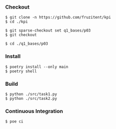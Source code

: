 ### Checkout
```shell
$ git clone -n https://github.com/fruzitent/kpi
$ cd ./kpi

$ git sparse-checkout set q1_bases/p03
$ git checkout

$ cd ./q1_bases/p03
```

### Install
```shell
$ poetry install --only main
$ poetry shell
```

### Build
```shell
$ python ./src/task1.py
$ python ./src/task2.py
```

### Continuous Integration
```shell
$ poe ci
```
